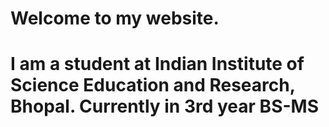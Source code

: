 # Welcome to my website.
# I am a student at Indian Institute of Science Education and Research, Bhopal. Currently in 3rd year BS-MS
